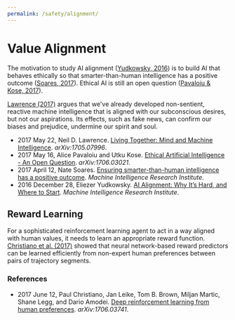 ```yaml
---
permalink: /safety/alignment/
---
```

# Value Alignment

The motivation to study AI alignment ([Yudkowsky, 2016](https://intelligence.org/2016/12/28/ai-alignment-why-its-hard-and-where-to-start/)) is to build AI that behaves ethically so that smarter-than-human intelligence has a positive outcome ([Soares, 2017](https://intelligence.org/2017/04/12/ensuring/)). Ethical AI is still an open question ([Pavaloiu & Kose, 2017](https://arxiv.org/abs/1706.03021)).

[Lawrence (2017)](https://arxiv.org/abs/1705.07996) argues that we've already developed non-sentient, reactive machine intelligence that is aligned with our subconscious desires, but not our aspirations. Its effects, such as fake news, can confirm our biases and prejudice, undermine our spirit and soul.

* 2017 May 22, Neil D. Lawrence. [Living Together: Mind and Machine Intelligence](https://arxiv.org/abs/1705.07996). *arXiv:1705.07996*.
* 2017 May 16, Alice Pavaloiu and Utku Kose. [Ethical Artificial Intelligence - An Open Question](https://arxiv.org/abs/1706.03021). *arXiv:1706.03021*.
* 2017 April 12, Nate Soares. [Ensuring smarter-than-human intelligence has a positive outcome](https://intelligence.org/2017/04/12/ensuring/). *Machine Intelligence Research Institute*.
* 2016 December 28, Eliezer Yudkowsky. [AI Alignment: Why It’s Hard, and Where to Start](https://intelligence.org/2016/12/28/ai-alignment-why-its-hard-and-where-to-start/). *Machine Intelligence Research Institute*.

## Reward Learning

For a sophisticated reinforcement learning agent to act in a way aligned with human values, it needs to learn an appropriate reward function. [Christiano et al. (2017)](https://arxiv.org/abs/1706.03741) showed that neural network-based reward predictors can be learned efficiently from non-expert human preferences between pairs of trajectory segments.

### References

* 2017 June 12, Paul Christiano, Jan Leike, Tom B. Brown, Miljan Martic, Shane Legg, and Dario Amodei. [Deep reinforcement learning from human preferences](https://arxiv.org/abs/1706.03741). *arXiv:1706.03741*.
